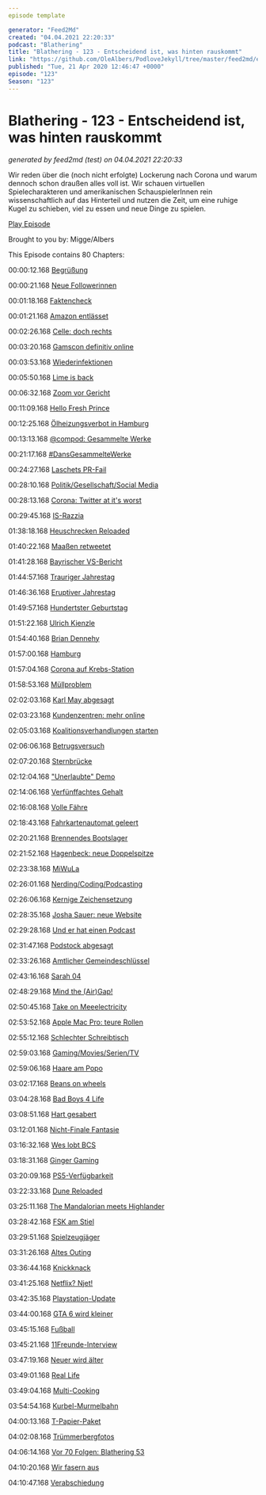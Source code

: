 ```yaml
---
episode template

generator: "Feed2Md"
created: "04.04.2021 22:20:33"
podcast: "Blathering"
title: "Blathering - 123 - Entscheidend ist, was hinten rauskommt"
link: "https://github.com/OleAlbers/PodloveJekyll/tree/master/feed2md/example/export/seasons/5/2020/4/Blathering___123___Entscheidend_ist__was_hinten_rauskommt.md"
published: "Tue, 21 Apr 2020 12:46:47 +0000"
episode: "123"
Season: "123"
---
```


# Blathering - 123 - Entscheidend ist, was hinten rauskommt
_generated by feed2md (test) on 04.04.2021 22:20:33_

Wir reden über die (noch nicht erfolgte) Lockerung nach Corona und warum dennoch schon draußen alles voll ist. Wir schauen virtuellen Spielecharakteren und amerikanischen SchauspielerInnen rein wissenschaftlich auf das Hinterteil und nutzen die Zeit, um eine ruhige Kugel zu schieben, viel zu essen und neue Dinge zu spielen.

[Play Episode](https://www.blathering.de/podlove/file/1202/s/feed/c/mp3/blathering_123.mp3)

Brought to you by: Migge/Albers

This Episode contains 80 Chapters:


00:00:12.168 [Begrüßung]()

00:00:21.168 [Neue Followerinnen](https://twitter.com/Pechweiss1)

00:01:18.168 [Faktencheck]()

00:01:21.168 [Amazon entlässet](https://www.golem.de/news/coronakrise-amazon-entlaesst-zwei-kritische-entwicklerinnen-2004-147868.html)

00:02:26.168 [Celle: doch rechts](https://www.rnd.de/politik/fluchtling-in-celle-erstochen-polizei-schliesst-rechten-hintergrund-nicht-aus-AZLSZDUWNFHQVKTB7ZB24XTZSI.html)

00:03:20.168 [Gamscon definitiv online](https://www.golem.de/news/coronapandemie-gamescom-2020-findet-online-statt-2004-147906.html)

00:03:53.168 [Wiederinfektionen](https://twitter.com/c_drosten/status/1249800091164192771)

00:05:50.168 [Lime is back](https://www.golem.de/news/e-scooter-lime-ist-zurueck-2004-147962.html)

00:06:32.168 [Zoom vor Gericht](https://www.zdnet.de/88378737/kursverfall-investor-verklagt-zoom-wegen-sicherheitsmaengeln/)

00:11:09.168 [Hello Fresh Prince](https://de.wikipedia.org/wiki/DJ_Jazzy_Jeff_%26_the_Fresh_Prince)

00:12:25.168 [Ölheizungsverbot in Hamburg](https://hamburg1.de/nachrichten/44518/Oelheizungsverbot_beschlossen.html)

00:13:13.168 [@compod: Gesammelte Werke](https://twitter.com/search?q=(from%3Acompod)%20(%40blathering_pod)%20until%3A2020-04-21%20since%3A2020-04-14&src=typed_query&f=live)

00:21:17.168 [#DansGesammelteWerke](https://twitter.com/search?q=(from%3Aevildanwallace)%20(%40blathering_pod)%20until%3A2020-04-21%20since%3A2020-04-14&src=typed_query&f=live)

00:24:27.168 [Laschets PR-Fail](https://www.riffreporter.de/corona-virus/corona-streeck-heinsberg-pandemie-exit-laschet/)

00:28:10.168 [Politik/Gesellschaft/Social Media]()

00:28:13.168 [Corona: Twitter at it's worst](https://twitter.com/tmigge/status/1252112059489226757)

00:29:45.168 [IS-Razzia](https://taz.de/Islamisten-in-NRW-festgenommen/!5678961/)

01:38:18.168 [Heuschrecken Reloaded](https://www.sonnenseite.com/de/umwelt/ostafrika-droht-eine-noch-fatalere-heuschreckenplage.html)

01:40:22.168 [Maaßen retweetet](https://twitter.com/LowerClassMag/status/1251606497009811456)

01:41:28.168 [Bayrischer VS-Bericht](https://twitter.com/robertandreasch/status/1251080463193722881)

01:44:57.168 [Trauriger Jahrestag](https://www.spiegel.de/politik/ausland/paris-notre-dame-ein-jahr-nach-dem-brand-die-angst-vor-dem-naechsten-sturm-a-93aa8f6b-556f-4d53-b643-1dd5c6f9d0c6)

01:46:36.168 [Eruptiver Jahrestag](https://de.wikipedia.org/wiki/Eyjafjallaj%C3%B6kull#Eruptionen_2010)

01:49:57.168 [Hundertster Geburtstag](https://de.wikipedia.org/wiki/Richard_von_Weizs%C3%A4cker)

01:51:22.168 [Ulrich Kienzle](https://de.wikipedia.org/wiki/Ulrich_Kienzle)

01:54:40.168 [Brian Dennehy](https://www.tagesschau.de/ausland/dennehy-101.html)

01:57:00.168 [Hamburg]()

01:57:04.168 [Corona auf Krebs-Station](https://www.ndr.de/nachrichten/hamburg/Corona-Ausbruch-auf-Krebs-Station-des-UKE,uke590.html)

01:58:53.168 [Müllproblem](https://twitter.com/SRHnews/status/1250172315842818048)

02:02:03.168 [Karl May abgesagt](https://www.ndr.de/nachrichten/schleswig-holstein/Karl-May-Spiele-Saison-2020-abgesagt,karlmay706.html)

02:03:23.168 [Kundenzentren: mehr online](https://hamburg1.de/nachrichten/44536/Kundenzentren_verstaerken_Online_Angebot.html)

02:05:03.168 [Koalitionsverhandlungen starten](https://hamburg1.de/nachrichten/44563/Baldiger_Start_der_Koalitionsverhandlungen.html)

02:06:06.168 [Betrugsversuch](https://www.hamburg.de/coronavirus/13856282/2020-04-15-betrugsversuch-corona-soforthilfe/)

02:07:20.168 [Sternbrücke](https://twitter.com/ClaasGefroi/status/1250848216763060224)

02:12:04.168 ["Unerlaubte" Demo](https://twitter.com/Peter_Schaar/status/1251847852092985344)

02:14:06.168 [Verfünffachtes Gehalt](https://www.abendblatt.de/wirtschaft/article228925349/Hamburg-Commercial-Bank-Wirtschaft-Vorstaende-Geldinstitut-Hamburg-Corona-Finanzen-HSH-Nordbank.html)

02:16:08.168 [Volle Fähre](https://twitter.com/tmigge/status/1251575581285797889)

02:18:43.168 [Fahrkartenautomat geleert](https://www.ndr.de/nachrichten/hamburg/Fahrkartenautomaten-an-S-Bahn-Station-gesprengt,fahrkartenautomaten104.html)

02:20:21.168 [Brennendes Bootslager](https://hamburg1.de/nachrichten/44560/Feuer_in_Bootslager_in_Moorfleet.html)

02:21:52.168 [Hagenbeck: neue Doppelspitze](https://hamburg1.de/nachrichten/44526/Neue_Doppelspitze.html)

02:23:38.168 [MiWuLa](https://www.youtube.com/watch?v=yUmqiCqh8X4)

02:26:01.168 [Nerding/Coding/Podcasting]()

02:26:06.168 [Kernige Zeichensetzung](https://type.method.ac/)

02:28:35.168 [Josha Sauer: neue Website](https://joscha.com/nichtlustig/200420/)

02:29:28.168 [Und er hat einen Podcast](https://twitter.com/stammtischphilo/status/1250751543705567232)

02:31:47.168 [Podstock abgesagt](https://twitter.com/PodstockDE/status/1250514094177824768)

02:33:26.168 [Amtlicher Gemeindeschlüssel](https://vdiv.de/hp139761/Verschiebung-des-Zensus-immer-wahrscheinlicher.htm)

02:43:16.168 [Sarah 04](https://twitter.com/stammtischphilo/status/1251637320471674880)

02:48:29.168 [Mind the (Air)Gap!](https://www.golem.de/news/air-viber-wenn-der-luefter-geheimnisse-verraet-2004-147930.html)

02:50:45.168 [Take on Meeelectricity](https://twitter.com/stammtischphilo/status/1251902154786439169)

02:53:52.168 [Apple Mac Pro: teure Rollen](https://www.golem.de/news/irre-preisgestaltung-mac-pro-rollen-zum-preis-eines-pc-im-handel-2004-147910.html)

02:55:12.168 [Schlechter Schreibtisch](https://twitter.com/tmigge/status/1250655464335032320)

02:59:03.168 [Gaming/Movies/Serien/TV]()

02:59:06.168 [Haare am Popo](https://twitter.com/tmigge/status/1250113002940088327)

03:02:17.168 [Beans on wheels](https://twitter.com/stammtischphilo/status/1249986054578462720)

03:04:28.168 [Bad Boys 4 Life](https://twitter.com/stammtischphilo/status/1250223190028288001)

03:08:51.168 [Hart gesabert](https://twitter.com/stammtischphilo/status/1250178657571819523)

03:12:01.168 [Nicht-Finale Fantasie](https://twitter.com/stammtischphilo/status/1250741933514858501)

03:16:32.168 [Wes lobt BCS](https://twitter.com/stammtischphilo/status/1250915484603736068)

03:18:31.168 [Ginger Gaming](https://twitter.com/stammtischphilo/status/1250891860597489671)

03:20:09.168 [PS5-Verfügbarkeit](https://www.golem.de/news/sony-eingeschraenkte-verfuegbarkeit-der-playstation-5-erwartet-2004-147919.html)

03:22:33.168 [Dune Reloaded](https://de.wikipedia.org/wiki/Dune_(2020))

03:25:11.168 [The Mandalorian meets Highlander](https://de.wikipedia.org/wiki/Clancy_Brown)

03:28:42.168 [FSK am Stiel](https://twitter.com/stammtischphilo/status/1251456333544554496)

03:29:51.168 [Spielzeugjäger](https://twitter.com/stammtischphilo/status/1251453992015745024)

03:31:26.168 [Altes Outing](https://twitter.com/tmigge/status/1251579913099972608)

03:36:44.168 [Knickknack](https://twitter.com/stammtischphilo/status/1251805704505249792)

03:41:25.168 [Netflix? Njet!](https://twitter.com/stammtischphilo/status/1252221210131410944)

03:42:35.168 [Playstation-Update](https://www.golem.de/news/playstation-4-firmware-7-50-macht-installationsprobleme-2004-147937.html)

03:44:00.168 [GTA 6 wird kleiner](https://www.golem.de/news/grand-theft-auto-rockstars-naechstes-projekt-wird-lediglich-mittelgross-2004-147912.html)

03:45:15.168 [Fußball]()

03:45:21.168 [11Freunde-Interview](https://11freunde.de/artikel/ich-h%C3%A4tt-jetzt-gerne-den-masturbator-x/1836106)

03:47:19.168 [Neuer wird älter](https://www.t-online.de/sport/fussball/bundesliga/id_87728834/fc-bayern-manuel-neuer-spricht-klartext-ueber-vertragsverhandlungen.html)

03:49:01.168 [Real Life]()

03:49:04.168 [Multi-Cooking](https://twitter.com/stammtischphilo/status/1250030569917997059)

03:54:54.168 [Kurbel-Murmelbahn](https://twitter.com/tmigge/status/1251505725832126468)

04:00:13.168 [T-Papier-Paket](https://ille.shop/)

04:02:08.168 [Trümmerbergfotos](https://twitter.com/tmigge/status/1251899007913406465)

04:06:14.168 [Vor 70 Folgen: Blathering 53](https://www.blathering.de/2018/06/blathering-053-ein-vollhorst-auf-der-spielemesse/)

04:10:20.168 [Wir fasern aus]()

04:10:47.168 [Verabschiedung]()


